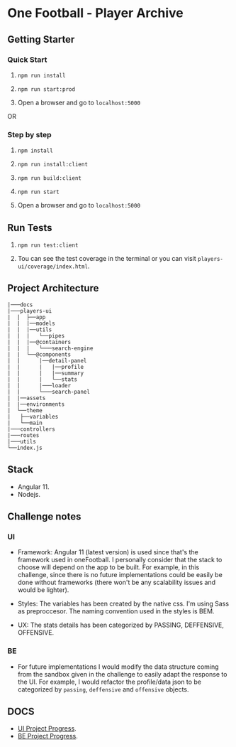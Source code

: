 # One Football - Player Archive

## Getting Starter

### Quick Start

1. `npm run install`

2. `npm run start:prod`

3. Open a browser and go to `localhost:5000`

OR

### Step by step

1. `npm install` 

2. `npm run install:client`

3. `npm run build:client`

4. `npm run start`

5. Open a browser and go to `localhost:5000`


## Run Tests

1. `npm run test:client`

2. Tou can see the test coverage in the terminal or you can visit `players-ui/coverage/index.html`.

## Project Architecture

```console
|───docs
|───players-ui
|  |  ├──app
|  |  |──models
|  |  |──utils
|  |  |   └──pipes
|  |  |──@containers
|  |  |   └───search-engine
|  |  └──@components
|  |      |──detail-panel
|  |      |   |──profile
|  |      |   |──summary
|  |      |   └──stats
|  |      |───loader
|  |      └───search-panel
|  |──assets
|  |──environments
|  └──theme
|   ├──variables
|   └──main
|───controllers
|───routes
|───utils
└──index.js
```
## Stack

- Angular 11.
- Nodejs.

## Challenge notes

### UI 

- Framework: Angular 11 (latest version) is used since that's the framework used in oneFootball. I personally consider that the stack to choose will depend on the app to be built. For example, in this challenge, since there is no future implementations could be easily be done without frameworks (there won't be any scalability issues and would be lighter).

- Styles: The variables has been created by the native css. I'm using Sass as preproccesor. The naming convention used in the styles is BEM.

- UX: The stats details has been categorized by PASSING, DEFFENSIVE, OFFENSIVE.

### BE

- For future implementations I would modify the data structure coming from the sandbox given in the challenge to easily adapt the response to the UI. For example, I would refactor the profile/data json to be categorized by `passing`, `deffensive` and `offensive` objects.

## DOCS

- [UI Project Progress](players-ui/docs/progress.md).
- [BE Project Progress](./docs/progress.md).
